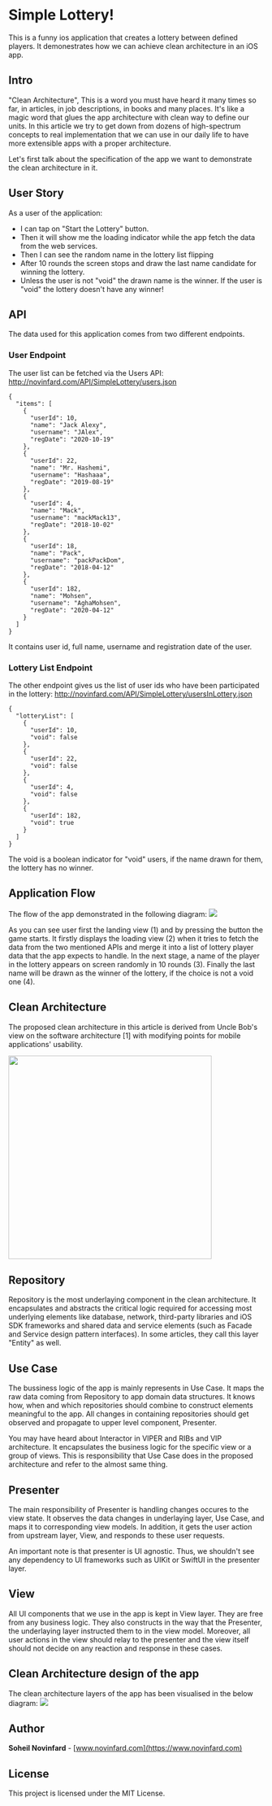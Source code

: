 # Simple Lottery!
This is a funny ios application that creates a lottery between defined players. It demonestrates how we can achieve clean architecture in an iOS app.

## Intro
"Clean Architecture", This is a word you must have heard it many times so far, in articles, in job descriptions, in books and many places. It's like a magic word that glues the app architecture with clean way to define our units. In this article we try to get down from dozens of high-spectrum concepts to real implementation that we can use in our daily life to have more extensible apps with a proper architecture. 

Let's first talk about the specification of the app we want to demonstrate the clean architecture in it.

## User Story
As a user of the application:
- I can tap on "Start the Lottery" button.
- Then it will show me the loading indicator while the app fetch the data from the web services.
- Then I can see the random name in the lottery list flipping
- After 10 rounds the screen stops and draw the last name candidate for winning the lottery.
- Unless the user is not "void" the drawn name is the winner. If the user is "void" the lottery doesn't have any winner!

## API
The data used for this application comes from two different endpoints.

### User Endpoint
The user list can be fetched via the Users API:
http://novinfard.com/API/SimpleLottery/users.json
```
{
  "items": [
    {
      "userId": 10,
      "name": "Jack Alexy",
      "username": "JAlex",
      "regDate": "2020-10-19"
    },
    {
      "userId": 22,
      "name": "Mr. Hashemi",
      "username": "Hashaaa",
      "regDate": "2019-08-19"
    },
    {
      "userId": 4,
      "name": "Mack",
      "username": "mackMack13",
      "regDate": "2018-10-02"
    },
    {
      "userId": 18,
      "name": "Pack",
      "username": "packPackDom",
      "regDate": "2018-04-12"
    },
    {
      "userId": 182,
      "name": "Mohsen",
      "username": "AghaMohsen",
      "regDate": "2020-04-12"
    }
  ]
}
```

It contains user id, full name, username and registration date of the user.

### Lottery List Endpoint
The other endpoint gives us the list of user ids who have been participated in the lottery:
http://novinfard.com/API/SimpleLottery/usersInLottery.json
```
{
  "lotteryList": [
    {
      "userId": 10,
      "void": false
    },
    {
      "userId": 22,
      "void": false
    },
    {
      "userId": 4,
      "void": false
    },
    {
      "userId": 182,
      "void": true
    }
  ]
}
```
The void is a boolean indicator for "void" users, if the name drawn for them, the lottery has no winner.

## Application Flow
The flow of the app demonstrated in the following diagram:
![](https://cdn-images-1.medium.com/max/1600/1*3xm0hZ-WgbA702Owod2D-A.png)

As you can see user first the landing view (1) and by pressing the button the game starts. It firstly displays the loading view (2) when it tries to fetch the data from the two mentioned APIs and merge it into a list of lottery player data that the app expects to handle. In the next stage, a name of the player in the lottery appears on screen randomly in 10 rounds (3). Finally the last name will be drawn as the winner of the lottery, if the choice is not a void one (4).

## Clean Architecture
The proposed clean architecture in this article is derived from Uncle Bob's view on the software architecture [1] with modifying points for mobile applications' usability.

<img src="https://cdn-images-1.medium.com/max/1200/1*d_HASZfBqk--3efUlOLuQw.png" width="400">

## Repository
Repository is the most underlaying component in the clean architecture. It encapsulates and abstracts the critical logic required for accessing most underlying elements like database, network, third-party libraries and iOS SDK frameworks and shared data and service elements (such as Facade and Service design pattern interfaces). In some articles, they call this layer "Entity" as well.

## Use Case
The bussiness logic of the app is mainly represents in Use Case. It maps the raw data coming from Repository to app domain data structures. It knows how, when and which repositories should combine to construct elements meaningful to the app. All changes in containing repositories should get observed and propagate to upper level component, Presenter.

You may have heard about Interactor in VIPER and RIBs and VIP architecture. It encapsulates the business logic for the specific view or a group of views. This is responsibility that Use Case does in the proposed architecture and refer to the almost same thing.

## Presenter
The main responsibility of Presenter is handling changes occures to the view state. It observes the data changes in underlaying layer, Use Case, and maps it to corresponding view models. In addition, it gets the user action from upstream layer, View, and responds to these user requests. 

An important note is that presenter is UI agnostic. Thus, we shouldn't see any dependency to UI frameworks such as UIKit or SwiftUI in the presenter layer.

## View
All UI components that we use in the app is kept in View layer. They are free from any business logic. They also constructs  in the way that the Presenter, the underlaying layer instructed them to in the view model. Moreover, all user actions in the view should relay to the presenter and the view itself should not decide on any reaction and response in these cases.

## Clean Architecture design of the app
The clean architecture layers of the app has been visualised in the below diagram:
![](https://cdn-images-1.medium.com/max/1600/1*NTpuFdDSgoL-HKVTjX6FuQ.png)

 
## Author
**Soheil Novinfard** - [www.novinfard.com](https://www.novinfard.com)

## License
This project is licensed under the MIT License.
